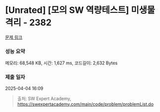 # [Unrated] [모의 SW 역량테스트] 미생물 격리 - 2382 

[문제 링크](https://swexpertacademy.com/main/code/problem/problemDetail.do?contestProbId=AV597vbqAH0DFAVl) 

### 성능 요약

메모리: 68,548 KB, 시간: 1,627 ms, 코드길이: 2,632 Bytes

### 제출 일자

2025-04-04 16:09



> 출처: SW Expert Academy, https://swexpertacademy.com/main/code/problem/problemList.do
